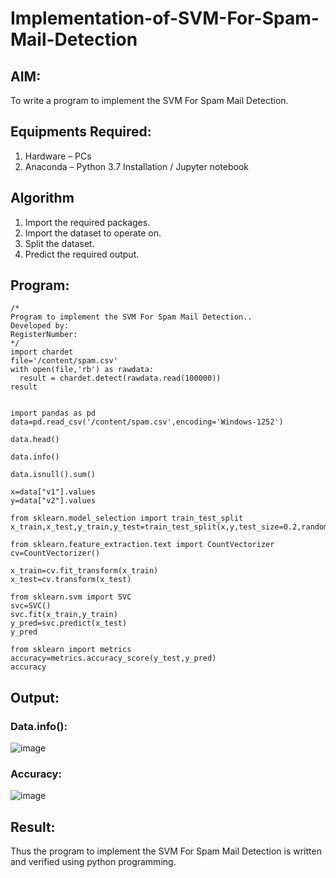 # Implementation-of-SVM-For-Spam-Mail-Detection

## AIM:
To write a program to implement the SVM For Spam Mail Detection.

## Equipments Required:
1. Hardware – PCs
2. Anaconda – Python 3.7 Installation / Jupyter notebook

## Algorithm
1. Import the required packages.
2. Import the dataset to operate on.
3. Split the dataset.
4. Predict the required output.
## Program:
```
/*
Program to implement the SVM For Spam Mail Detection..
Developed by: 
RegisterNumber:  
*/
import chardet
file='/content/spam.csv'
with open(file,'rb') as rawdata:
  result = chardet.detect(rawdata.read(100000))
result


import pandas as pd
data=pd.read_csv('/content/spam.csv',encoding='Windows-1252')

data.head()

data.info()

data.isnull().sum()

x=data["v1"].values
y=data["v2"].values

from sklearn.model_selection import train_test_split
x_train,x_test,y_train,y_test=train_test_split(x,y,test_size=0.2,random_state=0)

from sklearn.feature_extraction.text import CountVectorizer
cv=CountVectorizer()

x_train=cv.fit_transform(x_train)
x_test=cv.transform(x_test)

from sklearn.svm import SVC
svc=SVC()
svc.fit(x_train,y_train)
y_pred=svc.predict(x_test)
y_pred

from sklearn import metrics
accuracy=metrics.accuracy_score(y_test,y_pred)
accuracy
```
## Output:
### Data.info():

![image](https://github.com/Darkwebnew/Implementation-of-SVM-For-Spam-Mail-Detection/assets/143114486/63fdec86-8799-41b9-a728-afad4e1ba13a)

### Accuracy:

![image](https://github.com/Darkwebnew/Implementation-of-SVM-For-Spam-Mail-Detection/assets/143114486/565701d0-f760-48a8-bd83-2026058e9a7b)

## Result:
Thus the program to implement the SVM For Spam Mail Detection is written and verified using python programming.
